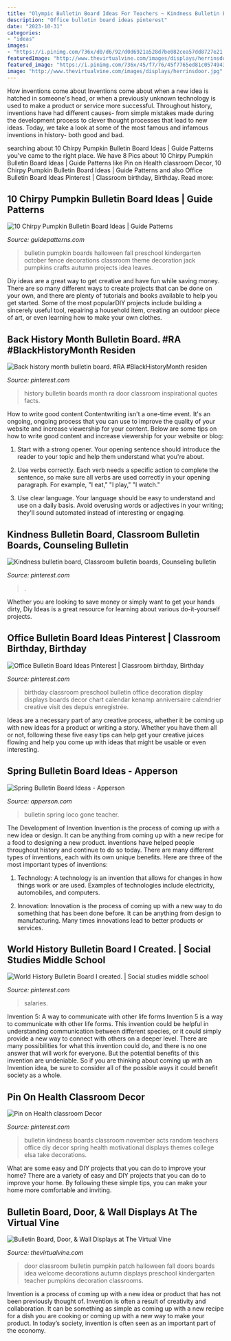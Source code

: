 ```yaml
---
title: "Olympic Bulletin Board Ideas For Teachers ~ Kindness Bulletin Board, Classroom Bulletin Boards, Counseling Bulletin"
description: "Office bulletin board ideas pinterest"
date: "2023-10-31"
categories:
- "ideas"
images:
- "https://i.pinimg.com/736x/d0/d6/92/d0d6921a528d7be082cea57dd8727e21.jpg"
featuredImage: "http://www.thevirtualvine.com/images/displays/herrinsdoor.jpg"
featured_image: "https://i.pinimg.com/736x/45/f7/76/45f7765ed81c057494334116be5ccf05.jpg"
image: "http://www.thevirtualvine.com/images/displays/herrinsdoor.jpg"
---
```



How inventions come about
Inventions come about when a new idea is hatched in someone's head, or when a previously unknown technology is used to make a product or service more successful. Throughout history, inventions have had different causes- from simple mistakes made during the development process to clever thought processes that lead to new ideas. Today, we take a look at some of the most famous and infamous inventions in history- both good and bad.

	

		
searching about 10 Chirpy Pumpkin Bulletin Board Ideas | Guide Patterns you've came to the right place. We have 8 Pics about 10 Chirpy Pumpkin Bulletin Board Ideas | Guide Patterns like Pin on Health classroom Decor, 10 Chirpy Pumpkin Bulletin Board Ideas | Guide Patterns and also Office Bulletin Board Ideas Pinterest | Classroom birthday, Birthday. Read more:
		
    
## 10 Chirpy Pumpkin Bulletin Board Ideas | Guide Patterns

<img loading=lazy src="http://www.guidepatterns.com/wp-content/uploads/2016/08/Halloween-Pumpkin-Bulletin-Board-Ideas.jpg" onerror="this.onerror=null;this.src='https://tse4.mm.bing.net/th?id=OIP.eFgz4aeguXzTfcgylW_fHgAAAA&amp;pid=15.1';" alt="10 Chirpy Pumpkin Bulletin Board Ideas | Guide Patterns">

_Source: guidepatterns.com_

>bulletin pumpkin boards halloween fall preschool kindergarten october fence decorations classroom theme decoration jack pumpkins crafts autumn projects idea leaves. 

	

Diy ideas are a great way to get creative and have fun while saving money. There are so many different ways to create projects that can be done on your own, and there are plenty of tutorials and books available to help you get started. Some of the most popularDIY projects include building a sincerely useful tool, repairing a household item, creating an outdoor piece of art, or even learning how to make your own clothes.

    
## Back History Month Bulletin Board. #RA #BlackHistoryMonth Residen

<img loading=lazy src="https://i.pinimg.com/736x/45/f7/76/45f7765ed81c057494334116be5ccf05.jpg" onerror="this.onerror=null;this.src='https://tse2.mm.bing.net/th?id=OIP.3BdlWBrpSSgqBjwsmDhndAHaJ3&amp;pid=15.1';" alt="Back history month bulletin board. #RA #BlackHistoryMonth residen">

_Source: pinterest.com_

>history bulletin boards month ra door classroom inspirational quotes facts. 

	

How to write good content
Contentwriting isn't a one-time event. It's an ongoing, ongoing process that you can use to improve the quality of your website and increase viewership for your content. Below are some tips on how to write good content and increase viewership for your website or blog: 
1) Start with a strong opener. Your opening sentence should introduce the reader to your topic and help them understand what you're about. 

2) Use verbs correctly. Each verb needs a specific action to complete the sentence, so make sure all verbs are used correctly in your opening paragraph. For example, "I eat," "I play," "I watch." 

3) Use clear language. Your language should be easy to understand and use on a daily basis. Avoid overusing words or adjectives in your writing; they'll sound automated instead of interesting or engaging.

    
## Kindness Bulletin Board, Classroom Bulletin Boards, Counseling Bulletin

<img loading=lazy src="https://i.pinimg.com/736x/65/e7/00/65e700849271dba8399a1f7ed8ef94ac.jpg" onerror="this.onerror=null;this.src='https://tse1.mm.bing.net/th?id=OIP.8A_0iB4m_BkyUn_xA9f_OQHaFj&amp;pid=15.1';" alt="Kindness bulletin board, Classroom bulletin boards, Counseling bulletin">

_Source: pinterest.com_

>. 

	

Whether you are looking to save money or simply want to get your hands dirty, Diy Ideas is a great resource for learning about various do-it-yourself projects.

    
## Office Bulletin Board Ideas Pinterest | Classroom Birthday, Birthday

<img loading=lazy src="https://i.pinimg.com/736x/d0/d6/92/d0d6921a528d7be082cea57dd8727e21.jpg" onerror="this.onerror=null;this.src='https://tse3.mm.bing.net/th?id=OIP.C2iWz0rRuTbTjECI9oRQRwHaJ3&amp;pid=15.1';" alt="Office Bulletin Board Ideas Pinterest | Classroom birthday, Birthday">

_Source: pinterest.com_

>birthday classroom preschool bulletin office decoration display displays boards decor chart calendar kenamp anniversaire calendrier creative visit des depuis enregistrée. 

	

Ideas are a necessary part of any creative process, whether it be coming up with new ideas for a product or writing a story. Whether you have them all or not, following these five easy tips can help get your creative juices flowing and help you come up with ideas that might be usable or even interesting.

    
## Spring Bulletin Board Ideas - Apperson

<img loading=lazy src="https://wzdyi40flia20pjj535r3lh1-wpengine.netdna-ssl.com/wp-content/uploads/2016/03/20140409_220940-627x1024.jpg" onerror="this.onerror=null;this.src='https://tse1.mm.bing.net/th?id=OIP.ltQP5KKJJF6XLUNeMOfPGQHaMG&amp;pid=15.1';" alt="Spring Bulletin Board Ideas - Apperson">

_Source: apperson.com_

>bulletin spring loco gone teacher. 

	

The Development of Invention
Invention is the process of coming up with a new idea or design. It can be anything from coming up with a new recipe for a food to designing a new product. inventions have helped people throughout history and continue to do so today. There are many different types of inventions, each with its own unique benefits. Here are three of the most important types of inventions:
1) Technology: A technology is an invention that allows for changes in how things work or are used. Examples of technologies include electricity, automobiles, and computers.

2) Innovation: Innovation is the process of coming up with a new way to do something that has been done before. It can be anything from design to manufacturing. Many times innovations lead to better products or services.

    
## World History Bulletin Board I Created. | Social Studies Middle School

<img loading=lazy src="https://i.pinimg.com/originals/bb/cf/5b/bbcf5b19f4906233b6016cd051eb6bee.jpg" onerror="this.onerror=null;this.src='https://tse3.mm.bing.net/th?id=OIP.O8fjjuQuErD50TgtUe3kFgHaJ4&amp;pid=15.1';" alt="World History Bulletin Board I created. | Social studies middle school">

_Source: pinterest.com_

>salaries. 

	

Invention 5: A way to communicate with other life forms
Invention 5 is a way to communicate with other life forms. This invention could be helpful in understanding communication between different species, or it could simply provide a new way to connect with others on a deeper level. There are many possibilities for what this invention could do, and there is no one answer that will work for everyone. But the potential benefits of this invention are undeniable. So if you are thinking about coming up with an Invention idea, be sure to consider all of the possible ways it could benefit society as a whole.

    
## Pin On Health Classroom Decor

<img loading=lazy src="https://i.pinimg.com/736x/06/36/f1/0636f1f544f521375bacbded4940f3ad.jpg" onerror="this.onerror=null;this.src='https://tse1.mm.bing.net/th?id=OIP.EqwumSXyF-_GpUl2MnG-YgHaJ3&amp;pid=15.1';" alt="Pin on Health classroom Decor">

_Source: pinterest.com_

>bulletin kindness boards classroom november acts random teachers office diy decor spring health motivational displays themes college elsa take decorations. 

	

What are some easy and DIY projects that you can do to improve your home?
There are a variety of easy and DIY projects that you can do to improve your home. By following these simple tips, you can make your home more comfortable and inviting.

    
## Bulletin Board, Door, &amp; Wall Displays At The Virtual Vine

<img loading=lazy src="http://www.thevirtualvine.com/images/displays/herrinsdoor.jpg" onerror="this.onerror=null;this.src='https://tse2.mm.bing.net/th?id=OIP.Qi28hURASSk3kBtydEMWvQHaSS&amp;pid=15.1';" alt="Bulletin Board, Door, &amp; Wall Displays at The Virtual Vine">

_Source: thevirtualvine.com_

>door classroom bulletin pumpkin patch halloween fall doors boards idea welcome decorations autumn displays preschool kindergarten teacher pumpkins decoration classrooms. 

	

Invention is a process of coming up with a new idea or product that has not been previously thought of. Invention is often a result of creativity and collaboration. It can be something as simple as coming up with a new recipe for a dish you are cooking or coming up with a new way to make your product. In today’s society, invention is often seen as an important part of the economy.

